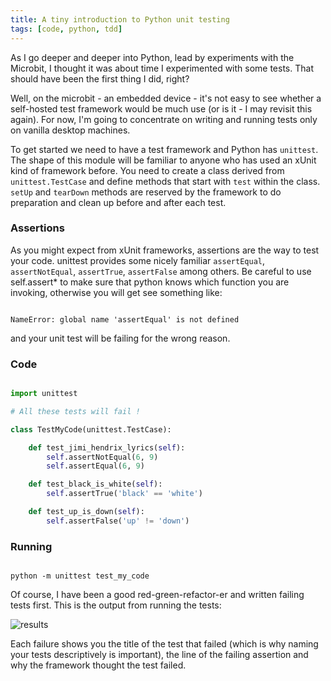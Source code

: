 ```yaml
---
title: A tiny introduction to Python unit testing
tags: [code, python, tdd]
---
```


As I go deeper and deeper into Python, lead by experiments with the Microbit, I thought
it was about time I experimented with some tests. That should have been the first
thing I did, right?

Well, on the microbit - an embedded device - it's not easy to see whether a self-hosted
test framework would be much use (or is it - I may revisit this again). For now,
I'm going to concentrate on writing and running tests only on vanilla desktop machines.

To get started we need to have a test framework and Python has <code>unittest</code>.
The shape of this module will be familiar to anyone who has used an xUnit kind of
framework before. You need to create a class derived from <code>unittest.TestCase</code>
and define methods that start with <code>test</code> within the class. <code>setUp</code> and
<code>tearDown</code> methods are reserved by the framework to do preparation and clean up
before and after each test.

### Assertions

As you might expect from xUnit frameworks, assertions are the way to test your code. unittest
provides some nicely familiar <code>assertEqual</code>, <code>assertNotEqual</code>,
<code>assertTrue</code>, <code>assertFalse</code> among others. Be careful to use
self.assert\* to make sure that python knows which function you are invoking, otherwise
you will get see something like:

```shell

NameError: global name 'assertEqual' is not defined

```

and your unit test will be failing for the wrong reason.

### Code

```python

import unittest

# All these tests will fail !

class TestMyCode(unittest.TestCase):

    def test_jimi_hendrix_lyrics(self):
        self.assertNotEqual(6, 9)
        self.assertEqual(6, 9)

    def test_black_is_white(self):
        self.assertTrue('black' == 'white')

    def test_up_is_down(self):
        self.assertFalse('up' != 'down')

```

### Running

```shell

python -m unittest test_my_code

```

Of course, I have been a good red-green-refactor-er and written failing tests first. This is
the output from running the tests:

<img alt="results" src="/assets/img/posts/a-tiny-introduction-to-python-unit-testing/results.png" />

Each failure shows you the title of the test that failed (which is why naming your tests
descriptively is important), the line of the failing assertion and why the framework
thought the test failed.
